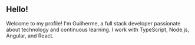 ## Hello!
Welcome to my profile! I'm Guilherme, a full stack developer passionate about technology and continuous learning. I work with TypeScript, Node.js, Angular, and React.
</br>
 
  
